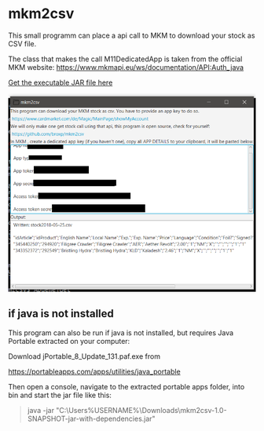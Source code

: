 # mkm2csv

This small programm can place a api call to MKM to download your stock as CSV file.

The class that makes the call M11DedicatedApp is taken from the official MKM website: https://www.mkmapi.eu/ws/documentation/API:Auth_java

[Get the executable JAR file here](https://github.com/broxp/mkm2csv/raw/master/desktop/target/mkm2csv-1.0-SNAPSHOT-jar-with-dependencies.jar)

![example](screenshot.png "Example")

## if java is not installed

This program can also be run if java is not installed, but requires Java Portable extracted on your computer:

Download jPortable_8_Update_131.paf.exe from 

https://portableapps.com/apps/utilities/java_portable

Then open a console, navigate to the extracted portable apps folder, into bin and start the jar file like this:

>java -jar "C:\Users\%USERNAME%\Downloads\mkm2csv-1.0-SNAPSHOT-jar-with-dependencies.jar"
